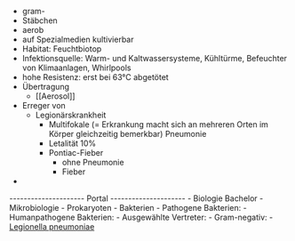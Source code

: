 - gram-
- Stäbchen
- aerob
- auf Spezialmedien kultivierbar
- Habitat: Feuchtbiotop
- Infektionsquelle: Warm- und Kaltwassersysteme, Kühltürme, Befeuchter von Klimaanlagen, Whirlpools
- hohe Resistenz: erst bei 63°C abgetötet
- Übertragung
	- [[Aerosol]]
- Erreger von
	- Legionärskrankheit
		- Multifokale (= Erkrankung macht sich an mehreren Orten im Körper gleichzeitig bemerkbar) Pneumonie
		- Letalität 10%
		- Pontiac-Fieber
			- ohne Pneumonie
			- Fieber
- 
--------------------- Portal ---------------------
	- Biologie Bachelor
		- Mikrobiologie
			- Prokaryoten
				- Bakterien
					- Pathogene Bakterien:
						- Humanpathogene Bakterien:
							- Ausgewählte Vertreter: 
								- Gram-negativ:
									- [Legionella pneumoniae](%F0%9F%93%82Unfertiges/Mikrobiologie/Legionella-pneumoniae.md)
